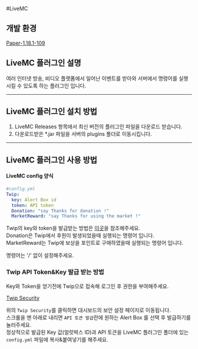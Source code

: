#LiveMC
## 개발 환경
[Paper-1.18.1-109](https://papermc.io/downloads#Paper-1.18)

## LiveMC 플러그인 설명
여러 인터넷 방송, 비디오 플랫폼에서 일어난 이벤트를 받아와 서버에서 명령어를 실행시킬 수 있도록 하는 플러그인 입니다.

--------------
## LiveMC 플러그인 설치 방법
1. LiveMC Releases 항목에서 최신 버전의 플러그인 파일을 다운로드 받습니다. 
2. 다운로드받은 *.jar 파일을 서버의 plugins 폴더로 이동시킵니다.

--------------
## LiveMC 플러그인 사용 방법
#### LiveMC config 양식
```yaml
#config.yml
Twip:
  key: Alert Box id
  token: API token
  Donation: "say Thanks for donation !"
  MarketReward: "say Thanks for using the market !"
```
Twip의 key와 token을 발급받는 방법은 [이곳](#twip-api-tokenkey-발급-받는-방법)을 참조해주세요.  
Donation은 Twip에서 후원이 발생되었을때 실행되는 명령어 입니다.  
MarketReward는 Twip에 보상을 포인트로 구매하였을때 실행되는 명령어 입니다.

명령어는 '/' 없이 설정해주세요.
### Twip API Token&Key 발급 받는 방법
Key와 Token을 얻기전에 Twip으로 접속해 로그인 후 권한을 부여해주세요.

[Twip Security](https://twip.kr/dashboard/security)  

위의 ``Twip Security``를 클릭하면 대시보드의 보안 설정 페이지로 이동됩니다.  
스크롤을 맨 아래로 내리면 `API 토큰 발급`란에 원하는 Alert Box 를 선택 후 발급하기를 눌러주세요.  
정상적으로 발급된 Key 값(얼럿박스 ID)과 API 토큰을 LiveMC 플러그인 폴더에 있는 ``config.yml`` 파일에 복사&붙여넣기를 해주세요.